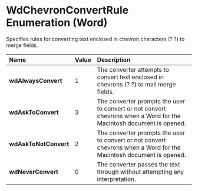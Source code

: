 
# WdChevronConvertRule Enumeration (Word)

Specifies rules for converting text enclosed in chevron characters (? ?) to merge fields.



|**Name**|**Value**|**Description**|
|:-----|:-----|:-----|
|**wdAlwaysConvert**|1|The converter attempts to convert text enclosed in chevrons (? ?) to mail merge fields.|
|**wdAskToConvert**|3|The converter prompts the user to convert or not convert chevrons when a Word for the Macintosh document is opened.|
|**wdAskToNotConvert**|2|The converter prompts the user to convert or not convert chevrons when a Word for the Macintosh document is opened.|
|**wdNeverConvert**|0|The converter passes the text through without attempting any interpretation.|
